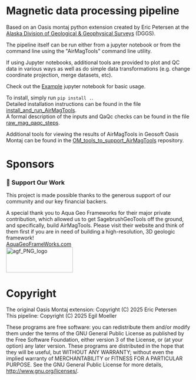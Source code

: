 # Magnetic data processing pipeline

Based on an Oasis montaj python extension created by Eric Petersen at the [Alaska Division of Geological & Geophysical Surveys](https://dggs.alaska.gov) (DGGS).

The pipeline itself can be run either from a jupyter notebook or from
the command line using the "AirMagTools" command line utility.

If using Jupyter notebooks, additional tools are provided to plot and QC data in
various ways as well as do simple data transformations (e.g. change
coordinate projection, merge datasets, etc).

Check out the [Example](example_notebooks/Example.ipynb) jupyter notebook for basic usage.

To install, simply run `pip install .`.  
Detailed installation instructions can be found in the file [install_and_run_AirMagTools](./install_and_run_AirMagTools.md).  
A formal description of the inputs and QaQc checks can be found in the file [raw_mag_qaqc_steps](raw_mag_qaqc_steps.md).  

Additional tools for viewing the results of AirMagTools in Geosoft Oasis Montaj can be found in the [OM_tools_to_support_AirMagTools](https://github.com/SagebrushGeoTools/OM_tools_to_support_AirMagTools) repository.  

# Sponsors
### 💖 Support Our Work

This project is made possible thanks to the generous support of our community and our key financial backers.

A special thank you to Aqua Geo Frameworks for their major private contribution, which allowed us to get SagebrushGeoTools off the ground,
 and specifically, build AirMagTools. Please visit their website and think of them first if you are in need of building a 
high-resolution, 3D geologic framework!  
[AquaGeoFrameWorks.com](https://www.aquageoframeworks.com/)  
<img width="181" height="69" alt="agf_PNG_logo" src="https://github.com/user-attachments/assets/f35b323e-29db-44c6-8c1d-3d6870305a22" />


# Copyright

The original Oasis Montaj extension: Copyright (C) 2025 Eric Petersen  
This pipeline: Copyright (C) 2025 Egil Moeller

These programs are free software: you can redistribute them and/or modify them under the terms of the GNU General Public License as published by the Free Software Foundation, either version 3 of the License, or (at your option) any later version. These programs are distributed in the hope that they will be useful, but WITHOUT ANY WARRANTY; without even the implied warranty of MERCHANTABILITY or FITNESS FOR A PARTICULAR PURPOSE. See the GNU General Public License for more details, http://www.gnu.org/licenses/.
